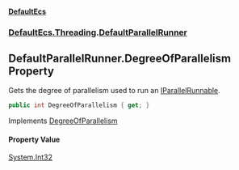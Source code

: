 #### [DefaultEcs](DefaultEcs.md 'DefaultEcs')
### [DefaultEcs.Threading](DefaultEcs.md#DefaultEcs.Threading 'DefaultEcs.Threading').[DefaultParallelRunner](DefaultParallelRunner.md 'DefaultEcs.Threading.DefaultParallelRunner')

## DefaultParallelRunner.DegreeOfParallelism Property

Gets the degree of parallelism used to run an [IParallelRunnable](IParallelRunnable.md 'DefaultEcs.Threading.IParallelRunnable').

```csharp
public int DegreeOfParallelism { get; }
```

Implements [DegreeOfParallelism](IParallelRunner.DegreeOfParallelism.md 'DefaultEcs.Threading.IParallelRunner.DegreeOfParallelism')

#### Property Value
[System.Int32](https://docs.microsoft.com/en-us/dotnet/api/System.Int32 'System.Int32')